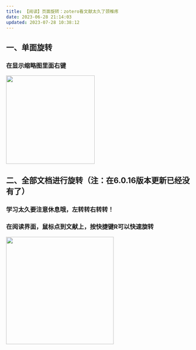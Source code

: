 ```yaml
---
title: 【阅读】页面旋转：zotero看文献太久了颈椎疼
date: 2023-06-28 21:14:03
updated: 2023-07-28 10:38:12
---
```


## 一、单面旋转

### 在显示缩略图里面右键

<img src="https://cdn.nlark.com/yuque/0/2022/png/22339621/1666001405193-e26ea354-0409-4cd9-a460-fe0b913fed35.png" width="242" id="ufb05df8b" class="ne-image">

## 二、全部文档进行旋转（注：在6.0.16版本更新已经没有了）

### 学习太久要注意休息哦，左转转右转转！

### 在阅读界面，鼠标点到文献上，按快捷键R可以快速旋转

<img src="https://cdn.nlark.com/yuque/0/2022/png/22339621/1666001415306-7330d13f-6293-4401-b940-b4061dfb844f.png" width="294" id="uda9a5217" class="ne-image">